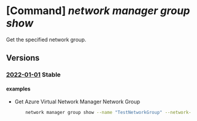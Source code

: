 # [Command] _network manager group show_

Get the specified network group.

## Versions

### [2022-01-01](/Resources/mgmt-plane/L3N1YnNjcmlwdGlvbnMve30vcmVzb3VyY2Vncm91cHMve30vcHJvdmlkZXJzL21pY3Jvc29mdC5uZXR3b3JrL25ldHdvcmttYW5hZ2Vycy97fS9uZXR3b3JrZ3JvdXBzL3t9/2022-01-01.xml) **Stable**

<!-- mgmt-plane /subscriptions/{}/resourcegroups/{}/providers/microsoft.network/networkmanagers/{}/networkgroups/{} 2022-01-01 -->

#### examples

- Get Azure Virtual Network Manager Network Group
    ```bash
        network manager group show --name "TestNetworkGroup" --network-manager-name "testNetworkManager" --resource-group "rg1"
    ```
